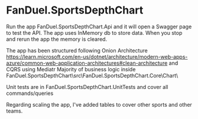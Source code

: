 # FanDuel.SportsDepthChart

Run the app FanDuel.SportsDepthChart.Api and it will open a Swagger page to test the API.
The app uses InMemory db to store data. When you stop and rerun the app the memory is cleared.

The app has been structured following Onion Architecture https://learn.microsoft.com/en-us/dotnet/architecture/modern-web-apps-azure/common-web-application-architectures#clean-architecture and CQRS using Mediatr
Majority of business logic inside FanDuel.SportsDepthChart\src\FanDuel.SportsDepthChart.Core\Chart\

Unit tests are in FanDuel.SportsDepthChart.UnitTests and cover all commands/queries

Regarding scaling the app, I've added tables to cover other sports and other teams.

 
